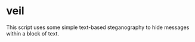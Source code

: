 # veil

This script uses some simple text-based steganography to hide messages within a block of text.
